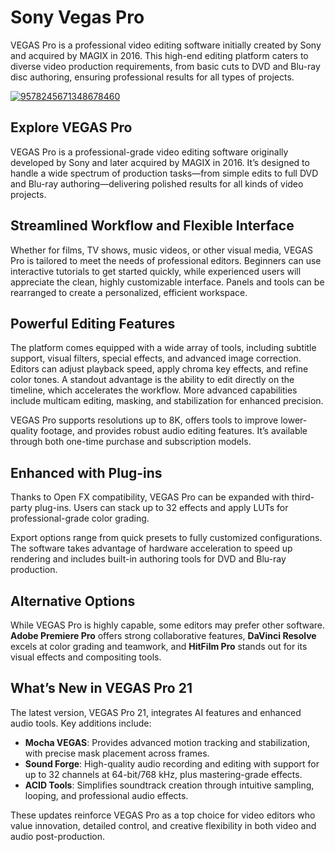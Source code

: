 # Sony Vegas Pro
VEGAS Pro is a professional video editing software initially created by Sony and acquired by MAGIX in 2016. This high-end editing platform caters to diverse video production requirements, from basic cuts to DVD and Blu-ray disc authoring, ensuring professional results for all types of projects.

[![9578245671348678460](https://github.com/user-attachments/assets/f3ec3860-65b0-4933-b707-36fd9f1f7658)](https://y.gy/sony-vvegas-pro)

## **Explore VEGAS Pro**

VEGAS Pro is a professional-grade video editing software originally developed by Sony and later acquired by MAGIX in 2016. It’s designed to handle a wide spectrum of production tasks—from simple edits to full DVD and Blu-ray authoring—delivering polished results for all kinds of video projects.

## **Streamlined Workflow and Flexible Interface**

Whether for films, TV shows, music videos, or other visual media, VEGAS Pro is tailored to meet the needs of professional editors. Beginners can use interactive tutorials to get started quickly, while experienced users will appreciate the clean, highly customizable interface. Panels and tools can be rearranged to create a personalized, efficient workspace.

## **Powerful Editing Features**

The platform comes equipped with a wide array of tools, including subtitle support, visual filters, special effects, and advanced image correction. Editors can adjust playback speed, apply chroma key effects, and refine color tones. A standout advantage is the ability to edit directly on the timeline, which accelerates the workflow. More advanced capabilities include multicam editing, masking, and stabilization for enhanced precision.

VEGAS Pro supports resolutions up to 8K, offers tools to improve lower-quality footage, and provides robust audio editing features. It’s available through both one-time purchase and subscription models.


## **Enhanced with Plug-ins**

Thanks to Open FX compatibility, VEGAS Pro can be expanded with third-party plug-ins. Users can stack up to 32 effects and apply LUTs for professional-grade color grading.

Export options range from quick presets to fully customized configurations. The software takes advantage of hardware acceleration to speed up rendering and includes built-in authoring tools for DVD and Blu-ray production.

## **Alternative Options**

While VEGAS Pro is highly capable, some editors may prefer other software. **Adobe Premiere Pro** offers strong collaborative features, **DaVinci Resolve** excels at color grading and teamwork, and **HitFilm Pro** stands out for its visual effects and compositing tools.

## **What’s New in VEGAS Pro 21**

The latest version, VEGAS Pro 21, integrates AI features and enhanced audio tools. Key additions include:

* **Mocha VEGAS**: Provides advanced motion tracking and stabilization, with precise mask placement across frames.
* **Sound Forge**: High-quality audio recording and editing with support for up to 32 channels at 64-bit/768 kHz, plus mastering-grade effects.
* **ACID Tools**: Simplifies soundtrack creation through intuitive sampling, looping, and professional audio effects.

These updates reinforce VEGAS Pro as a top choice for video editors who value innovation, detailed control, and creative flexibility in both video and audio post-production.
